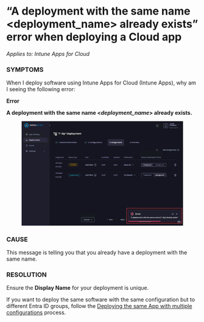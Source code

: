# “A deployment with the same name \<deployment\_name> already exists” error when deploying a Cloud app

_Applies to: Intune Apps for Cloud_

### SYMPTOMS

When I deploy software using Intune Apps for Cloud (Intune Apps), why am I seeing the following error:

**Error**

**A deployment with the same name <**_**deployment\_name**_**> already exists.**

<figure><img src="/_images/gitbook/image%20%281455%29.png" alt="“Error - A deployment with the same name <deployment_name> already exists."><figcaption></figcaption></figure>

### CAUSE

This message is telling you that you already have a deployment with the same name.

### RESOLUTION

Ensure the **Display Name** for your deployment is unique.&#x20;

If you want to deploy the same software with the same configuration but to different Entra ID groups, follow the [Deploying the same App with multiple configurations](../../cloud-deployments/deploy-the-same-app-with-cloud-using-multiple-configurations.md) process.
